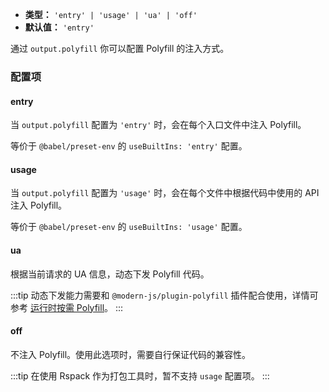 - **类型：** `'entry' | 'usage' | 'ua' | 'off'`
- **默认值：** `'entry'`

通过 `output.polyfill` 你可以配置 Polyfill 的注入方式。

### 配置项

#### entry

当 `output.polyfill` 配置为 `'entry'` 时，会在每个入口文件中注入 Polyfill。

等价于 `@babel/preset-env` 的 `useBuiltIns: 'entry'` 配置。

#### usage

当 `output.polyfill` 配置为 `'usage'` 时，会在每个文件中根据代码中使用的 API 注入 Polyfill。

等价于 `@babel/preset-env` 的 `useBuiltIns: 'usage'` 配置。

#### ua

根据当前请求的 UA 信息，动态下发 Polyfill 代码。

:::tip
动态下发能力需要和 `@modern-js/plugin-polyfill` 插件配合使用，详情可参考 [运行时按需 Polyfill](https://modernjs.dev/guides/advanced-features/compatibility.html#%E8%BF%90%E8%A1%8C%E6%97%B6%E6%8C%89%E9%9C%80-polyfill)。
:::

#### off

不注入 Polyfill。使用此选项时，需要自行保证代码的兼容性。

:::tip
在使用 Rspack 作为打包工具时，暂不支持 `usage` 配置项。
:::
